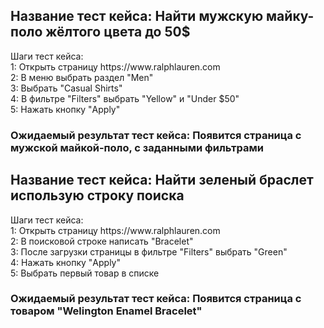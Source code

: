 <h2>Название тест кейса: Найти мужскую майку-поло жёлтого цвета до 50$</h2>
Шаги тест кейса: </br>
1: Открыть страницу https://www.ralphlauren.com</br>
2: В меню выбрать раздел "Men"</br>
3: Выбрать "Casual Shirts"</br>
4: В фильтре "Filters" выбрать "Yellow" и "Under $50"</br>
5: Нажать кнопку "Apply"</br>
<h3>Ожидаемый результат тест кейса: Появится страница с мужской майкой-поло, с заданными фильтрами</h3>

<h2>Название тест кейса: Найти зеленый браслет использую строку поиска</h2>
Шаги тест кейса: </br>
1: Открыть страницу https://www.ralphlauren.com</br>
2: В поисковой строке написать "Bracelet"</br>
3: После загрузки страницы в фильтре "Filters" выбрать "Green"</br>
4: Нажать кнопку "Apply"</br>
5: Выбрать первый товар в списке</br>
<h3>Ожидаемый результат тест кейса: Появится страница с товаром "Welington Enamel Bracelet"</h3>
